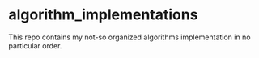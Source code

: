 # algorithm_implementations
This repo contains my not-so organized algorithms implementation in no particular order.
